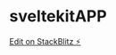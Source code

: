 # sveltekitAPP

[Edit on StackBlitz ⚡️](https://stackblitz.com/edit/sveltejs-kit-template-default-hf9v5m)
